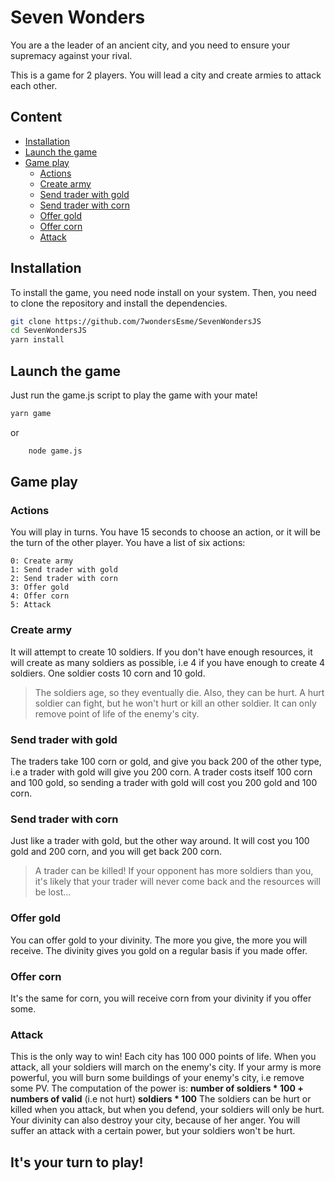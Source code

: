 # Seven Wonders

You are a the leader of an ancient city, and you need to ensure your supremacy against your rival.

This is a game for 2 players. You will lead a city and create armies to attack each other.

## Content
* [Installation](#installation)
* [Launch the game](#launch-the-game)
* [Game play](#game-play)
  * [Actions](#actions)
  * [Create army](#create-army)
  * [Send trader with gold](#send-trader-with-gold)
  * [Send trader with corn](#send-trader-with-corn)
  * [Offer gold](#offer-gold)
  * [Offer corn](#offer-corn)
  * [Attack](#attack)

## Installation

To install the game, you need node install on your system.
Then, you need to clone the repository and install the dependencies.

```bash
git clone https://github.com/7wondersEsme/SevenWondersJS
cd SevenWondersJS
yarn install
```

## Launch the game

Just run the game.js script to play the game with your mate!

```bash
yarn game
```
or

```bash
	node game.js
```

## Game play
### Actions

You will play in turns. You have 15 seconds to choose an action, or it will be the turn of the other player.
You have a list of 	six actions:

	0: Create army
	1: Send trader with gold
	2: Send trader with corn
	3: Offer gold
	4: Offer corn
	5: Attack

### Create army
It will attempt to create 10 soldiers. If you don't have enough resources, it will create as many soldiers as possible, i.e 4 if you have enough to create 4 soldiers.
One soldier costs 10 corn and 10 gold.
> The soldiers age, so they eventually die. Also, they can be hurt. A hurt soldier can fight, but he won't hurt or kill an other soldier. It can only remove point of life of the enemy's city.

### Send trader with gold
The traders take 100 corn or gold, and give you back 200 of the other type, i.e a trader with gold will give you 200 corn.
A trader costs itself 100 corn and 100 gold, so sending a trader with gold will cost you 200 gold and 100 corn.

### Send trader with corn
Just like a trader with gold, but the other way around. It will cost you 100 gold and 200 corn, and you will get back 200 corn.
> A trader can be killed! If your opponent has more soldiers than you, it's likely that your trader will never come back and the resources will be lost...

### Offer gold
You can offer gold to your divinity. The more you give, the more you will receive. The divinity gives you gold on a regular basis if you made offer.

### Offer corn
It's the same for corn, you will receive corn from your divinity if you offer some.

### Attack
This is the only way to win! Each city has 100 000 points of life. When you attack, all your soldiers will march on the enemy's city. If your army is more powerful, you will burn some buildings of your enemy's city, i.e remove some PV. The computation of the power is: **number of soldiers * 100 + numbers of valid** (i.e not hurt) **soldiers * 100**
The soldiers can be hurt or killed when you attack, but when you defend, your soldiers will only be hurt.
Your divinity can also destroy your city, because of her anger. You will suffer an attack with a certain power, but your soldiers won't be hurt.

## It's your turn to play!

